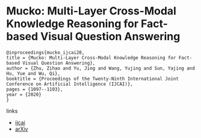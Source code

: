 # Mucko: Multi-Layer Cross-Modal Knowledge Reasoning for Fact-based Visual Question Answering

```
@inproceedings{mucko_ijcai20,
title = {Mucko: Multi-Layer Cross-Modal Knowledge Reasoning for Fact-based Visual Question Answering},
author = {Zhu, Zihao and Yu, Jing and Wang, Yujing and Sun, Yajing and Hu, Yue and Wu, Qi},
booktitle = {Proceedings of the Twenty-Ninth International Joint Conference on Artificial Intelligence (IJCAI)},
pages = {1097--1103},
year = {2020}
}
```

links
- [ijcai](https://www.ijcai.org/Proceedings/2020/153)
- [arXiv](https://arxiv.org/abs/2006.09073)
